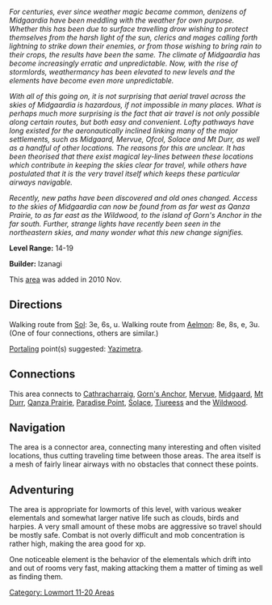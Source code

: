 *For centuries, ever since weather magic became common, denizens of
Midgaardia have been meddling with the weather for own purpose. Whether
this has been due to surface travelling drow wishing to protect
themselves from the harsh light of the sun, clerics and mages calling
forth lightning to strike down their enemies, or from those wishing to
bring rain to their crops, the results have been the same. The climate
of Midgaardia has become increasingly erratic and unpredictable. Now,
with the rise of stormlords, weathermancy has been elevated to new
levels and the elements have become even more unpredictable.*

*With all of this going on, it is not surprising that aerial travel
across the skies of Midgaardia is hazardous, if not impossible in many
places. What is perhaps much more surprising is the fact that air travel
is not only possible along certain routes, but both easy and convenient.
Lofty pathways have long existed for the aeronautically inclined linking
many of the major settlements, such as Midgaard, Mervue, Ofcol, Solace
and Mt Durr, as well as a handful of other locations. The reasons for
this are unclear. It has been theorised that there exist magical
ley-lines between these locations which contribute in keeping the skies
clear for travel, while others have postulated that it is the very
travel itself which keeps these particular airways navigable.*

*Recently, new paths have been discovered and old ones changed. Access
to the skies of Midgaardia can now be found from as far west as Qanza
Prairie, to as far east as the Wildwood, to the island of Gorn's Anchor
in the far south. Further, strange lights have recently been seen in the
northeastern skies, and many wonder what this new change signifies.*

**Level Range:** 14-19

**Builder:** Izanagi

This [area](:Category:_Areas.md "wikilink") was added in 2010 Nov.  

## Directions

Walking route from [Sol](Sol.md "wikilink"): 3e, 6s, u. Walking route
from [Aelmon](Aelmon.md "wikilink"): 8e, 8s, e, 3u. (One of four
connections, others are similar.)

[Portaling](Portal.md "wikilink") point(s) suggested:
[Yazimetra](Yazimetra "wikilink").

## Connections

This area connects to
[Cathracharraig](:Category:Cathracharraig.md "wikilink"), [Gorn's
Anchor](:Category:_Gorn's_Anchor.md "wikilink"),
[Mervue](:Category:_Mervue.md "wikilink"),
[Midgaard](:Category:_Midgaard.md "wikilink"), [Mt
Durr](:Category:_Mt_Durr.md "wikilink"), [Qanza
Prairie](:Category:_Qanza_Prairie.md "wikilink"), [Paradise
Point](:Category:_Paradise_Point.md "wikilink"), [
Solace](:Category:_Town_Of_Solace.md "wikilink"),
[Tiureess](:Category:_Tiureess.md "wikilink") and the
[Wildwood](:Category:_Wildwood.md "wikilink").

## Navigation

The area is a connector area, connecting many interesting and often
visited locations, thus cutting traveling time between those areas. The
area itself is a mesh of fairly linear airways with no obstacles that
connect these points.

## Adventuring

The area is appropriate for lowmorts of this level, with various weaker
elementals and somewhat larger native life such as clouds, birds and
harpies. A very small amount of these mobs are aggressive so travel
should be mostly safe. Combat is not overly difficult and mob
concentration is rather high, making the area good for xp.

One noticeable element is the behavior of the elementals which drift
into and out of rooms very fast, making attacking them a matter of
timing as well as finding them.

[Category: Lowmort 11-20
Areas](Category:_Lowmort_11-20_Areas "wikilink")
